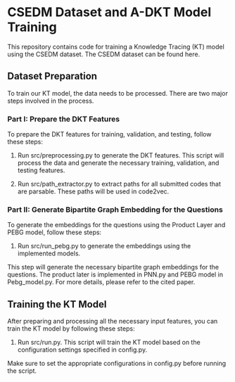 # CSEDM Dataset and A-DKT Model Training

This repository contains code for training a Knowledge Tracing (KT) model using the CSEDM dataset. The CSEDM dataset can be found here.

## Dataset Preparation

To train our KT model, the data needs to be processed. There are two major steps involved in the process.

### Part I: Prepare the DKT Features
To prepare the DKT features for training, validation, and testing, follow these steps:

1. Run src/preprocessing.py to generate the DKT features.
This script will process the data and generate the necessary training, validation, and testing features.

2. Run src/path_extractor.py to extract paths for all submitted codes that are parsable. These paths will be used in code2vec.

### Part II: Generate Bipartite Graph Embedding for the Questions
To generate the embeddings for the questions using the Product Layer and PEBG model, follow these steps:

1. Run src/run_pebg.py to generate the embeddings using the implemented models.

This step will generate the necessary bipartite graph embeddings for the questions.
The product later is implemented in PNN.py and PEBG model in Pebg_model.py. For more details, please refer to the cited paper.

## Training the KT Model

After preparing and processing all the necessary input features, you can train the KT model by following these steps:

1. Run src/run.py.
This script will train the KT model based on the configuration settings specified in config.py.

Make sure to set the appropriate configurations in config.py before running the script.


